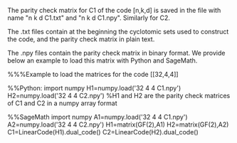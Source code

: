 The parity check matrix for C1 of the code [n,k,d] is saved in the file with name "n k d C1.txt" and "n k d C1.npy". Similarly for C2.

The .txt files contain at the beginning the cyclotomic sets used to construct the code, and the parity check matrix in plain text.

The .npy files contain the parity check matrix in binary format. We provide below an example to load this matrix with Python and SageMath.

%%%Example to load the matrices for the code [[32,4,4]]

%%Python:
import numpy
H1=numpy.load('32 4 4 C1.npy')
H2=numpy.load('32 4 4 C2.npy')
%H1 and H2 are the parity check matrices of C1 and C2 in a numpy array format

%%SageMath
import numpy
A1=numpy.load('32 4 4 C1.npy')
A2=numpy.load('32 4 4 C2.npy')
H1=matrix(GF(2),A1)
H2=matrix(GF(2),A2)
C1=LinearCode(H1).dual_code()
C2=LinearCode(H2).dual_code()
